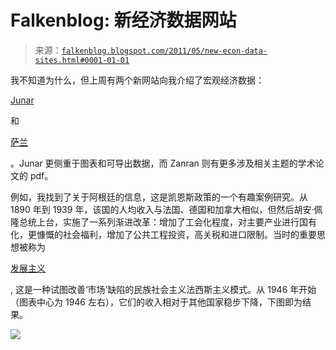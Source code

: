 <!--yml

category: 未分类

date: 2024-05-12 20:55:17

-->

# Falkenblog: 新经济数据网站

> 来源：[`falkenblog.blogspot.com/2011/05/new-econ-data-sites.html#0001-01-01`](http://falkenblog.blogspot.com/2011/05/new-econ-data-sites.html#0001-01-01)

我不知道为什么，但上周有两个新网站向我介绍了宏观经济数据：

[Junar](http://www.junar.com/portal/HomeManager/actionQuery)

和

[萨兰](http://www.zanran.com/q/)

。Junar 更侧重于图表和可导出数据，而 Zanran 则有更多涉及相关主题的学术论文的 pdf。

例如，我找到了关于阿根廷的信息，这是凯恩斯政策的一个有趣案例研究。从 1890 年到 1939 年，该国的人均收入与法国、德国和加拿大相似，但然后胡安·佩隆总统上台，实施了一系列渐进改革：增加了工会化程度，对主要产业进行国有化，更慷慨的社会福利，增加了公共工程投资，高关税和进口限制。当时的重要思想被称为

[发展主义](http://en.wikipedia.org/wiki/Developmentalism)

, 这是一种试图改善‘市场’缺陷的民族社会主义法西斯主义模式。从 1946 年开始（图表中心为 1946 左右），它们的收入相对于其他国家稳步下降，下图即为结果。

![](https://blogger.googleusercontent.com/img/b/R29vZ2xl/AVvXsEjgJfx2Om5h9wsSQK1cQbnVW75egTBTXuK9480cYaHZ_-xzNI9FWg7K0LB7sS42QqAG-aIcaIjCRmp5SCYvurZPsb_0DMkBKXykSXcL49JVuKzB7UhR0kAy4RRhrgwJZtUVkzgsOg/s1600/gdpratio.jpg)
